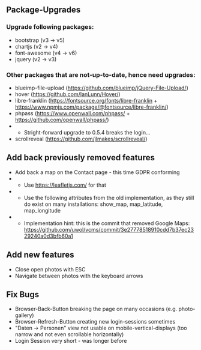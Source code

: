 Package-Upgrades
----------------

### Upgrade following packages:

* bootstrap (v3 -> v5)
* chartjs (v2 -> v4)
* font-awesome (v4 -> v6)
* jquery (v2 -> v3)


### Other packages that are not-up-to-date, hence need upgrades:

* blueimp-file-upload (https://github.com/blueimp/jQuery-File-Upload/)
* hover (https://github.com/IanLunn/Hover/)
* libre-franklin (https://fontsource.org/fonts/libre-franklin + https://www.npmjs.com/package/@fontsource/libre-franklin/)
* phpass (https://www.openwall.com/phpass/ + https://github.com/openwall/phpass/)
* * Stright-forward upgrade to 0.5.4 breaks the login...
* scrollreveal (https://github.com/jlmakes/scrollreveal/)


Add back previously removed features
------------------------------------

* Add back a map on the Contact page - this time GDPR conforming
* * Use https://leafletjs.com/ for that
* * Use the following attributes from the old implementation, as they still do exist on many installations: show_map, map_latitude, map_longitude
* * Implementation hint: this is the commit that removed Google Maps: https://github.com/uwol/vcms/commit/3e27778518910cdd7b37ec2329240a0d3bfb60a1


Add new features
----------------
* Close open photos with ESC
* Navigate between photos with the keyboard arrows


Fix Bugs
--------
* Browser-Back-Button breaking the page on many occasions (e.g. photo-gallery)
* Browser-Refresh-Button creating new login-sessions sometimes
* "Daten -> Personen" view not usable on mobile-vertical-displays (too narrow and not even scrollable horizontally)
* Login Session very short - was longer before
